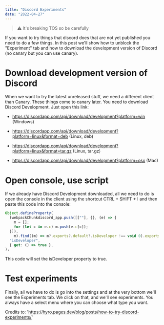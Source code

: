 ```yaml
---
title: "Discord Experiments"
date: "2022-04-27"
---
```


> ⚠️ It's breaking TOS so be carefully

If you want to try things that discord does that are not yet published you need to do a few things. In this post we'll show how to unblock the "Experiment" tab and how to download the development version of Discord (no canary but you can use canary).

# Download development version of Discord
When we want to try the latest unreleased stuff, we need a different client than Canary. These things come to canary later.
You need to download Discord Development. Just open this link:

- https://discordapp.com/api/download/development?platform=win (Windows)

- https://discordapp.com/api/download/development?platform=linux&format=deb (Linux, deb)

- https://discordapp.com/api/download/development?platform=linux&format=tar.gz (Linux, tar.gz)

- https://discordapp.com/api/download/development?platform=osx (Mac)

# Open console, use script
If we already have Discord Development downloaded, all we need to do is open the console in the client using the shortcut CTRL + SHIFT + I and then paste this code into the console:
```JavaScript
Object.defineProperty(
  (webpackChunkdiscord_app.push([[""], {}, (e) => {
    m = [];
    for (let c in e.c) m.push(e.c[c]);
  }]),
    m).find((m) => m?.exports?.default?.isDeveloper !== void 0).exports.default,
  "isDeveloper",
  { get: () => true },
);
```
This code will set the isDeveloper property to true.

# Test experiments
Finally, all we have to do is go into the settings and at the very bottom we'll see the Experiments tab. We click on that, and we'll see experiments. You always have a select menu where you can choose what type you want.




Credits to: 'https://hyro.pages.dev/blog/posts/how-to-try-discord-experiments/'
